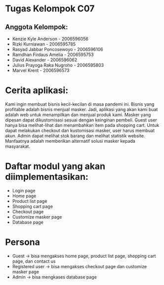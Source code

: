 # Tugas Kelompok C07

## Anggota Kelompok:
- Kenzie Kyle Anderson - 2006596056
- Rizki Kurniawan - 2006595785
- Rasyad Jabbar Poncosewoyo - 2006596106
- Ramdhan Firdaus Amelia - 2006595753
- David Alexander - 2006596062
- Julius Prayoga Raka Nugroho - 2006595803
- Marvel Krent - 2006596573

# Cerita aplikasi:

Kami ingin membuat bisnis kecil-kecilan di masa pandemi ini. Bisnis yang profitable adalah bisnis menjual masker. Jadi, aplikasi yang akan kami buat adalah web untuk menampilkan dan menjual produk kami. Masker yang dipesan dapat dikustomisasi sesuai dengan keinginan pembeli. Guest user hanya bisa melihat-lihat dan menambahkan item pada shopping cart. Untuk dapat melakukan checkout dan kustomisasi masker, user harus membuat akun. Admin dapat melihat stok barang dan melihat statistik website. Manfaatnya adalah memberikan alternatif solusi masker kepada masyarakat.

# Daftar modul yang akan diimplementasikan:
- Login page
- Home page
- Product list page
- Shopping cart page
- Checkout page
- Customize masker page
- Database page

# Persona
- Guest -> bisa mengakses home page, product list page, shopping cart page, dan contact us
- Registered user -> bisa mengakses checkout page dan customize masker page
- Admin -> bisa mengkases database page